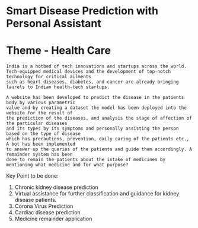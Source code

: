 # Smart Disease Prediction with Personal Assistant

# Theme - Health Care

	India is a hotbed of tech innovations and startups across the world. 
	Tech-equipped medical devices and the development of top-notch technology for critical ailments 
	such as heart diseases, diabetes, and cancer are already bringing laurels to Indian health-tech startups.

	A website has been developed to predict the disease in the patients body by various parametric
	value and by creating a dataset the model has been deployed into the website for the result of
	the prediction of the diseases, and analysis the stage of affection of the particular diseases 
	and its types by its symptoms and personally assisting the person based on the type of disease 
	which has precautions, prevention, daily caring of the patients etc., A bot has been implemented 
	to answer up the queries of the patients and guide them accordingly. A remainder system has been 
	done to remain the patients about the intake of medicines by mentioning what medicine and for what purpose?


Key Point to be done:
1. Chronic kidney disease prediction
2. Virtual assistance for further classification and guidance for kidney disease patients.
3. Corona Virus Prediction
4. Cardiac disease prediction
5. Medicine remainder application
